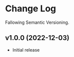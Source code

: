 # Change Log

Fallowing Semantic Versioning.

<!-- ## [Unreleased] -->

## v1.0.0 (2022-12-03)

-   Initial release

